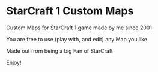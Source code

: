 # StarCraft 1 Custom Maps
Custom Maps for StarCraft 1 game made by me since 2001

You are free to use (play with, and edit) any Map you like

Made out from being a big Fan of StarCraft

Enjoy!
